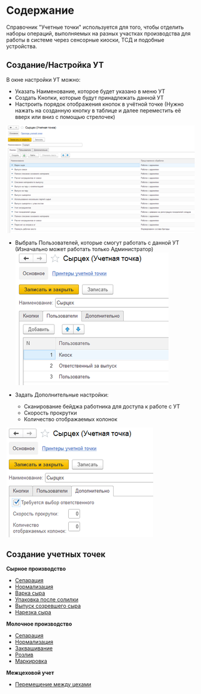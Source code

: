 # Содержание
Справочник "Учетные точки" используется для того, чтобы отделить наборы операций, выполняемых на разных участках производства для работы в системе через сенсорные
киоски, ТСД и подобные устройства.

<h2> Создание/Настройка УТ </h2>

В окне настройки УТ можно:

- Указать Наименование, которое будет указано в меню УТ
- Создать Кнопки, которые будут принадлежать данной УТ
- Настроить порядок отображения кнопок в учётной точке (Нужно нажать на созданную кнопку в таблице и далее переместить её вверх или вниз с помощью стрелочек)

![](readme.assets/UTsettings.png)

- Выбрать Пользователей, которые смогут работать с данной УТ (Изначально может работать только Администратор)
![](readme.assets/UTusers.png)

- Задать Дополнительные настройки:
    - Сканирование бейджа работника для доступа к работе с УТ
    - Скорость прокрутки
    - Количество отображаемых колонок
    
![](readme.assets/UTextra.png)


<h2> Создание учетных точек </h2>

**Сырное производство**

- [Сепарация](../../../Cheese/SemiHardCheese/Separation/DataFilling/AccountPoints/AccountPoints.md)
- [Нормализация](../../../Cheese/SemiHardCheese/Normalization/DataFilling/AccountPoints/AccountPoints.md)
- [Варка сыра](../../../Cheese/SemiHardCheese/CookingCheese/DataFilling/AccountPoints/AccountPoints.md)
- [Упаковка после солилки](../../../Cheese/SemiHardCheese/SaltingAndGoToMaturation/DataFilling/AccountPoints/AccountPoints.md)
- [Выпуск созревшего сыра](../../../Cheese/SemiHardCheese/Maturation/DataFilling/AccountPoints/AccountPoints.md)
- [Нарезка сыра](../../../Cheese/SemiHardCheese/AccountingSlicingCheese/DataFilling/AccountPoints/AccountPoints.md)

**Молочное производство**

- [Сепарация](../../../Milk/Separation/DataFilling/AccountPoints/AccountPoints.md)
- [Нормализация](../../../Milk/Normalization/DataFilling/AccountPoints/AccountPoints.md)
- [Заквашивание](../../../Milk/Fermentation/DataFilling/AccountPoints/AccountPoints.md)
- [Розлив](../../../Milk/Bottling/DataFilling/AccountPoints/AccountPoints.md)
- [Маркировка](../../../Milk/Marking/DataFilling/AccountPoints/AccountPoints.md)

**Межцеховой учет**

- [Перемещение между цехами](../../../IntershopAccounting/CommonInformation.md)
